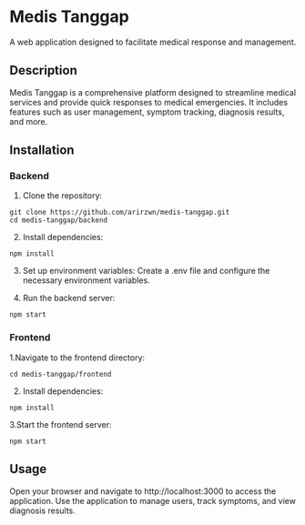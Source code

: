 # Medis Tanggap
A web application designed to facilitate medical response and management.

## Description
Medis Tanggap is a comprehensive platform designed to streamline medical services and provide quick responses to medical emergencies. It includes features such as user management, symptom tracking, diagnosis results, and more.

## Installation
### Backend

1. Clone the repository:

```
git clone https://github.com/arirzwn/medis-tanggap.git
cd medis-tanggap/backend
```

2. Install dependencies:
```
npm install
```

3. Set up environment variables:
Create a .env file and configure the necessary environment variables.

4. Run the backend server:
```
npm start
```

### Frontend

1.Navigate to the frontend directory:
```
cd medis-tanggap/frontend
```

2. Install dependencies:
```
npm install
```

3.Start the frontend server:
```
npm start
```

## Usage
Open your browser and navigate to http://localhost:3000 to access the application.
Use the application to manage users, track symptoms, and view diagnosis results.
